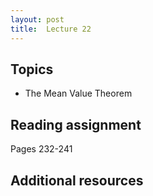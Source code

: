 ```yaml
---
layout: post
title:  Lecture 22
---
```


## Topics

* The Mean Value Theorem

## Reading assignment

Pages 232-241

## Additional resources




